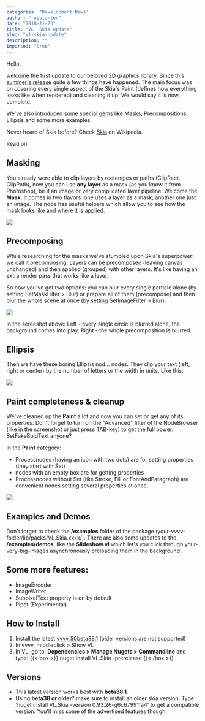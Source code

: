 ```yaml
---
categories: "Development News"
author: "robotanton"
date: "2018-11-23"
title: "VL: Skia Update"
slug: "vl-skia-update"
description: ""
imported: "true"
---
```



Hello,

welcome the first update to our beloved 2D graphics library.
Since [this summer's release](/blog/2018/vl.skia) quite a few things have happened.
The main focus was on covering every single aspect of the Skia's Paint (defines how everything looks like when rendered) and cleaning it up. 
We would say it is now complete. 

We've also introduced some special gems like Masks, Precompositions, Ellipsis and some more examples.

Never heard of Skia before? Check [Skia](https://en.wikipedia.org/wiki/Skia_Graphics_Engine) on Wikipedia.

Read on.

##  Masking
You already were able to clip layers by rectangles or paths (ClipRect, ClipPath), now you can use **any layer** as a mask (as you know it from Photoshop), be it an image or very complicated layer pipeline. Welcome the **Mask**. It comes in two flavors: one uses a layer as a mask, another one just an image. The node has useful helpers which allow you to see how the mask looks like and where it is applied.

![](Mask5-compressed.gif) 



##  Precomposing
While researching for the masks we've stumbled upon Skia's superpower: we call it precomposing. Layers can be precomposed (leaving canvas unchanged) and then applied (grouped) with other layers. It's like having an extra render pass that works like a layer.

So now you've got two options: you can blur every single particle alone (by setting SetMaskFilter > Blur) or prepare all of them (precompose) and then blur the whole scene at once (by setting SetImageFilter > Blur).

![](Precompose3.png) 

In the screeshot above:
Left - every single circle is blurred alone, the background comes into play.
Right - the whole precomposition is blurred.


##  Ellipsis
Then we have these boring Ellipsis nod... nodes. They clip your text (left, right or center) by the number of letters or the width in units. Like this:

![](Ellipsis2.PNG) 


##  Paint completeness & cleanup
We've cleaned up the **Paint** a lot and now you can set or get any of its properties. Don't forget to turn on the "Advanced" filter of the NodeBrowser (like in the screenshot or just press TAB-key) to get the full power. SetFakeBoldText anyone?

In the **Paint** category:
* Processnodes (having an icon with two dots) are for setting properties (they start with Set)
* nodes with an empty box are for getting properties
* Processnodes without Set (like Stroke, Fill or FontAndParagraph) are convenient nodes setting several properties at once. 

![](Paint-Nodebrowser.gif) 


##  Examples and Demos
Don't forget to check the **/examples** folder of the package (your-vvvv-folder/lib/packs/VL.Skia.xxxx/).
There are also some updates to the **/examples/demos**, like the **Slideshow.vl** which let's you click through your-very-big-images asynchronously preloading them in the background.

##  Some more features:
- ImageEncoder
- ImageWriter
- SubpixelText property is on by default
- Pipet (Experimental)


##  How to Install
1. Install the latest [vvvv_50beta38.1](https://vvvv.org/downloads) (older versions are not supported)
2. In vvvv, middleclick > Show VL
3. In VL, go to: **Dependencies > Manage Nugets > Commandline** and type: 
{{< box >}}
nuget install VL.Skia -prerelease{{< /box >}}


## Versions
* This latest version works best with **beta38.1**. 
* Using **beta38 or older**? make sure to install an older skia version. Type 'nuget install VL.Skia -version 0.93.26-g6c67991fa4' to get a compatible version. You'll miss some of the advertised features though.